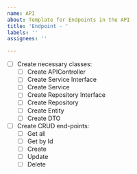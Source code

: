 ```yaml
---
name: API
about: Template for Endpoints in the API
title: 'Endpoint - '
labels: ''
assignees: ''

---
```


- [ ] Create necessary classes:
  - [ ] Create APIController
  - [ ] Create Service Interface
  - [ ] Create Service
  - [ ] Create Repository Interface
  - [ ] Create Repository
  - [ ] Create  Entity
  - [ ] Create DTO
- [ ] Create CRUD end-points:
  - [ ] Get all
  - [ ] Get by Id
  - [ ] Create
  - [ ] Update
  - [ ] Delete
